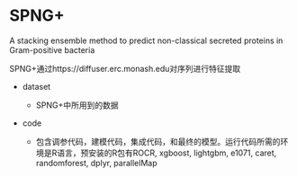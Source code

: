 # SPNG+
A stacking ensemble method to predict non-classical secreted proteins in Gram-positive bacteria

SPNG+通过https://diffuser.erc.monash.edu对序列进行特征提取

- dataset
  - SPNG+中所用到的数据

- code
  - 包含调参代码，建模代码，集成代码，和最终的模型。运行代码所需的环境是R语言，预安装的R包有ROCR, xgboost, lightgbm, e1071, caret, randomforest, dplyr, parallelMap




